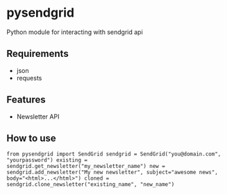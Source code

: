 pysendgrid
==========

Python module for interacting with sendgrid api

Requirements
------------

* json
* requests

Features
--------

* Newsletter API

How to use
----------

`from pysendgrid import SendGrid
sendgrid = SendGrid("you@domain.com", "yourpassword")
existing = sendgrid.get_newsletter("my_newsletter_name")
new = sendgrid.add_newsletter("My new newsletter", subject="awesome news", body="<html>...</html>")
cloned = sendgrid.clone_newsletter("existing_name", "new_name")`




